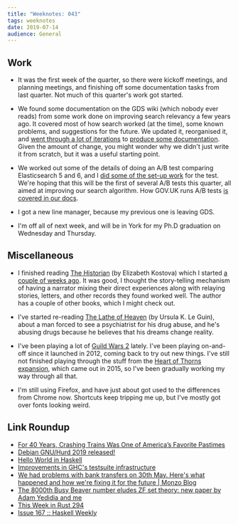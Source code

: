 ```yaml
---
title: "Weeknotes: 043"
tags: weeknotes
date: 2019-07-14
audience: General
---
```


## Work

- It was the first week of the quarter, so there were kickoff
  meetings, and planning meetings, and finishing off some
  documentation tasks from last quarter.  Not much of this quarter's
  work got started.

- We found some documentation on the GDS wiki (which nobody ever
  reads) from some work done on improving search relevancy a few years
  ago.  It covered most of how search worked (at the time), some known
  problems, and suggestions for the future.  We updated it,
  reorganised it, and [went through a lot of iterations][] to [produce
  some documentation][].  Given the amount of change, you might wonder
  why we didn't just write it from scratch, but it was a useful
  starting point.

- We worked out some of the details of doing an A/B test comparing
  Elasticsearch 5 and 6, and I [did some of the set-up work][] for the
  test.  We're hoping that this will be the first of several A/B tests
  this quarter, all aimed at improving our search algorithm.  How
  GOV.UK runs A/B tests [is covered in our docs][].

- I got a new line manager, because my previous one is leaving GDS.

- I'm off all of next week, and will be in York for my Ph.D graduation
  on Wednesday and Thursday.

[went through a lot of iterations]: https://github.com/alphagov/search-api/pull/1622
[produce some documentation]: https://github.com/alphagov/search-api/blob/relevancy-documentation/doc/relevancy.md
[did some of the set-up work]: https://github.com/alphagov/finder-frontend/pull/1255
[is covered in our docs]: https://docs.publishing.service.gov.uk/manual/run-ab-test.html

## Miscellaneous

- I finished reading [The Historian][] (by Elizabeth Kostova) which I
  started [a couple of weeks ago][].  It was good, I thought the
  story-telling mechanism of having a narrator mixing their direct
  experiences along with relaying stories, letters, and other records
  they found worked well.  The author has a couple of other books,
  which I might check out.

- I've started re-reading [The Lathe of Heaven][] (by Ursula K. Le
  Guin), about a man forced to see a psychiatrist for his drug abuse,
  and he's abusing drugs because he believes that his dreams change
  reality.

- I've been playing a lot of [Guild Wars 2][] lately.  I've been
  playing on-and-off since it launched in 2012, coming back to try out
  new things.  I've still not finished playing through the stuff from
  the [Heart of Thorns expansion][], which came out in 2015, so I've
  been gradually working my way through all that.

- I'm still using Firefox, and have just about got used to the
  differences from Chrome now.  Shortcuts keep tripping me up, but
  I've mostly got over fonts looking weird.

[The Historian]: https://en.wikipedia.org/wiki/The_Historian
[a couple of weeks ago]: weeknotes-041.html
[The Lathe of Heaven]: https://en.wikipedia.org/wiki/The_Lathe_of_Heaven
[Guild Wars 2]: https://www.guildwars2.com
[Heart of Thorns expansion]: https://heartofthorns.guildwars2.com/

## Link Roundup

- [For 40 Years, Crashing Trains Was One of America’s Favorite Pastimes](https://www.atlasobscura.com/articles/staged-train-wrecks)
- [Debian GNU/Hurd 2019 released!](https://lists.debian.org/debian-hurd/2019/07/msg00001.html)
- [Hello World in Haskell](https://jezenthomas.com/hello-world-in-haskell/)
- [Improvements in GHC's testsuite infrastructure](https://www.haskell.org/ghc/blog/20190708-testsuite-work.html)
- [We had problems with bank transfers on 30th May. Here's what happened and how we're fixing it for the future | Monzo Blog](https://monzo.com/blog/2019/06/20/why-bank-transfers-failed-on-30th-may-2019)
- [The 8000th Busy Beaver number eludes ZF set theory: new paper by Adam Yedidia and me](https://www.scottaaronson.com/blog/?p=2725)
- [ This Week in Rust 294](https://this-week-in-rust.org/blog/2019/07/09/this-week-in-rust-294/)
- [Issue 167 :: Haskell Weekly](https://haskellweekly.news/issues/167.html)
